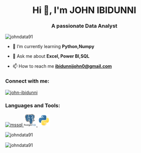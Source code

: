 <h1 align="center">Hi 👋, I'm JOHN IBIDUNNI</h1>
<h3 align="center">A passionate Data Analyst</h3>

<p align="left"> <img src="https://komarev.com/ghpvc/?username=johndata91&label=Profile%20views&color=0e75b6&style=flat" alt="johndata91" /> </p>

- 🌱 I’m currently learning **Python,Numpy**

- 💬 Ask me about **Excel, Power BI,SQL**

- 📫 How to reach me **ibidunnijohn0@gmail.com**

<h3 align="left">Connect with me:</h3>
<p align="left">
<a href="https://linkedin.com/in/john-ibidunni" target="blank"><img align="center" src="https://raw.githubusercontent.com/rahuldkjain/github-profile-readme-generator/master/src/images/icons/Social/linked-in-alt.svg" alt="john-ibidunni" height="30" width="40" /></a>
</p>

<h3 align="left">Languages and Tools:</h3>
<p align="left"> <a href="https://www.microsoft.com/en-us/sql-server" target="_blank" rel="noreferrer"> <img src="https://www.svgrepo.com/show/303229/microsoft-sql-server-logo.svg" alt="mssql" width="40" height="40"/> </a> <a href="https://www.postgresql.org" target="_blank" rel="noreferrer"> <img src="https://raw.githubusercontent.com/devicons/devicon/master/icons/postgresql/postgresql-original-wordmark.svg" alt="postgresql" width="40" height="40"/> </a> <a href="https://www.python.org" target="_blank" rel="noreferrer"> <img src="https://raw.githubusercontent.com/devicons/devicon/master/icons/python/python-original.svg" alt="python" width="40" height="40"/> </a> </p>

<p><img align="center" src="https://github-readme-stats.vercel.app/api/top-langs?username=johndata91&show_icons=true&locale=en&layout=compact" alt="johndata91" /></p>

<p><img align="center" src="https://github-readme-streak-stats.herokuapp.com/?user=johndata91&" alt="johndata91" /></p>


